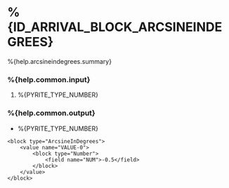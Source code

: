 # %{ID_ARRIVAL_BLOCK_ARCSINEINDEGREES}

%{help.arcsineindegrees.summary}

### %{help.common.input}

1. %{PYRITE_TYPE_NUMBER}

### %{help.common.output}

-   %{PYRITE_TYPE_NUMBER}

```
<block type="ArcsineInDegrees">
    <value name="VALUE-0">
        <block type="Number">
            <field name="NUM">-0.5</field>
        </block>
    </value>
</block>
```
